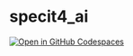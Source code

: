 # specit4_ai

[![Open in GitHub Codespaces](https://github.com/codespaces/badge.svg)](https://codespaces.new/Petlja/specit4_ai?quickstart=1)

